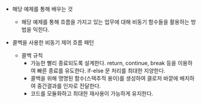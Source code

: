 - 해당 예제를 통해 배우는 것
    - 해당 예제를 통해 흐름을 가지고 있는 업무에 대해 비동기 함수들을 활용하는 방법을 익힌다.

- 콜백을 사용한 비동기 제어 흐름 패턴
    - 콜백 규칙
        - 가능한 빨리 종료되도록 설계한다. return, continue, break 등을 이용하여 빠른 종료를 유도한다. if-else 문 처리를 최대한 지양한다.
        - 콜백을 위해 명명된 함수(스택추적 용이)를 생성하여 클로저 바깥에 배치하여 중간결과를 인자로 전달한다.
        - 코드를 모듈화하고 최대한 재사용이 가능하게 유지한다.

